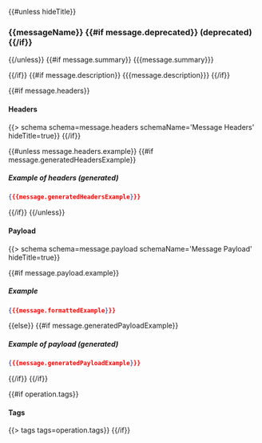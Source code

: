 {{#unless hideTitle}}
### {{messageName}} {{#if message.deprecated}} (**deprecated**){{/if}}
{{/unless}} 
{{#if message.summary}}
{{{message.summary}}}

{{/if}}
{{#if message.description}}
{{{message.description}}}
{{/if}}

{{#if message.headers}}
#### Headers

{{> schema schema=message.headers schemaName='Message Headers' hideTitle=true}}
{{/if}}

{{#unless message.headers.example}}
{{#if message.generatedHeadersExample}}
##### Example of headers _(generated)_

```json
{{{message.generatedHeadersExample}}}
```
{{/if}}
{{/unless}}

#### Payload

{{> schema schema=message.payload schemaName='Message Payload' hideTitle=true}}

{{#if message.payload.example}}
##### Example

```json
{{{message.formattedExample}}}
```
{{else}}
{{#if message.generatedPayloadExample}}
##### Example of payload _(generated)_

```json
{{{message.generatedPayloadExample}}}
```
{{/if}}
{{/if}}

{{#if operation.tags}}
#### Tags

{{> tags tags=operation.tags}}
{{/if}}
